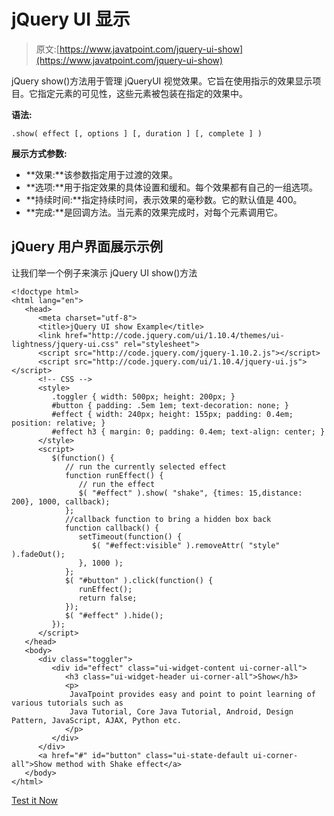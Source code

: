 # jQuery UI 显示

> 原文:[https://www.javatpoint.com/jquery-ui-show](https://www.javatpoint.com/jquery-ui-show)

jQuery show()方法用于管理 jQueryUI 视觉效果。它旨在使用指示的效果显示项目。它指定元素的可见性，这些元素被包装在指定的效果中。

**语法:**

```
.show( effect [, options ] [, duration ] [, complete ] ) 

```

**展示方式参数:**

*   **效果:**该参数指定用于过渡的效果。
*   **选项:**用于指定效果的具体设置和缓和。每个效果都有自己的一组选项。
*   **持续时间:**指定持续时间，表示效果的毫秒数。它的默认值是 400。
*   **完成:**是回调方法。当元素的效果完成时，对每个元素调用它。

## jQuery 用户界面展示示例

让我们举一个例子来演示 jQuery UI show()方法

```
<!doctype html>
<html lang="en">
   <head>
      <meta charset="utf-8">
      <title>jQuery UI show Example</title>
      <link href="http://code.jquery.com/ui/1.10.4/themes/ui-lightness/jquery-ui.css" rel="stylesheet">
      <script src="http://code.jquery.com/jquery-1.10.2.js"></script>
      <script src="http://code.jquery.com/ui/1.10.4/jquery-ui.js"></script>
      <!-- CSS -->
      <style>
         .toggler { width: 500px; height: 200px; }
         #button { padding: .5em 1em; text-decoration: none; }
         #effect { width: 240px; height: 155px; padding: 0.4em; position: relative; }
         #effect h3 { margin: 0; padding: 0.4em; text-align: center; }
      </style>
      <script>
         $(function() {
            // run the currently selected effect
            function runEffect() {
               // run the effect
               $( "#effect" ).show( "shake", {times: 15,distance: 200}, 1000, callback);
            };
            //callback function to bring a hidden box back
            function callback() {
               setTimeout(function() {
                  $( "#effect:visible" ).removeAttr( "style" ).fadeOut();
               }, 1000 );
            };
            $( "#button" ).click(function() {
               runEffect();
               return false;
            });
            $( "#effect" ).hide();
         });
      </script>
   </head>
   <body>
      <div class="toggler">
         <div id="effect" class="ui-widget-content ui-corner-all">
            <h3 class="ui-widget-header ui-corner-all">Show</h3>
            <p>
             JavaTpoint provides easy and point to point learning of various tutorials such as 
             Java Tutorial, Core Java Tutorial, Android, Design Pattern, JavaScript, AJAX, Python etc.
            </p>
         </div>
      </div>
      <a href="#" id="button" class="ui-state-default ui-corner-all">Show method with Shake effect</a>
   </body>
</html>

```

[Test it Now](https://www.javatpoint.com/oprweb/test.jsp?filename=jqueryuishow1)